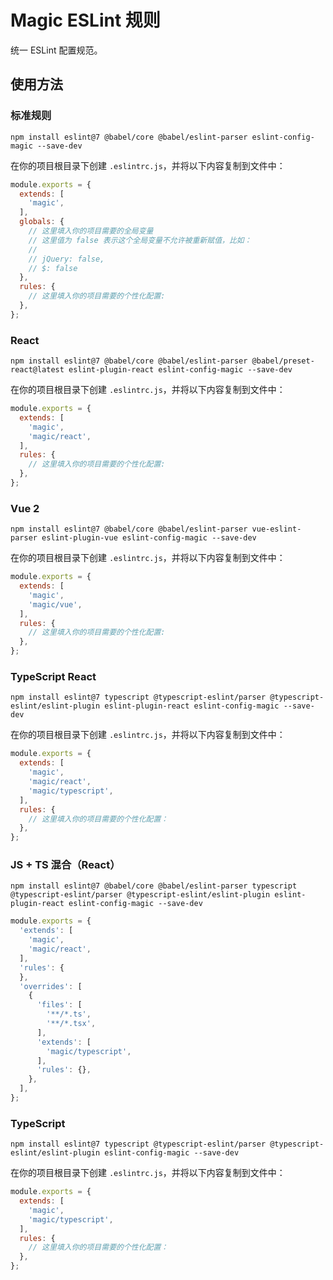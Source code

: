 # Magic ESLint 规则

统一 ESLint 配置规范。

## 使用方法

### 标准规则

```shell
npm install eslint@7 @babel/core @babel/eslint-parser eslint-config-magic --save-dev
```

在你的项目根目录下创建 `.eslintrc.js`，并将以下内容复制到文件中：

```js
module.exports = {
  extends: [
    'magic',
  ],
  globals: {
    // 这里填入你的项目需要的全局变量
    // 这里值为 false 表示这个全局变量不允许被重新赋值，比如：
    //
    // jQuery: false,
    // $: false
  },
  rules: {
    // 这里填入你的项目需要的个性化配置:
  },
};
```

### React

```shell
npm install eslint@7 @babel/core @babel/eslint-parser @babel/preset-react@latest eslint-plugin-react eslint-config-magic --save-dev
```

在你的项目根目录下创建 `.eslintrc.js`，并将以下内容复制到文件中：

```js
module.exports = {
  extends: [
    'magic',
    'magic/react',
  ],
  rules: {
    // 这里填入你的项目需要的个性化配置:
  },
};
```

### Vue 2

```shell
npm install eslint@7 @babel/core @babel/eslint-parser vue-eslint-parser eslint-plugin-vue eslint-config-magic --save-dev
```

在你的项目根目录下创建 `.eslintrc.js`，并将以下内容复制到文件中：

```js
module.exports = {
  extends: [
    'magic',
    'magic/vue',
  ],
  rules: {
    // 这里填入你的项目需要的个性化配置:
  },
};
```

### TypeScript React

```shell
npm install eslint@7 typescript @typescript-eslint/parser @typescript-eslint/eslint-plugin eslint-plugin-react eslint-config-magic --save-dev
```

在你的项目根目录下创建 `.eslintrc.js`，并将以下内容复制到文件中：

```js
module.exports = {
  extends: [
    'magic',
    'magic/react',
    'magic/typescript',
  ],
  rules: {
    // 这里填入你的项目需要的个性化配置：
  },
};
```

### JS + TS 混合（React）

```shell
npm install eslint@7 @babel/core @babel/eslint-parser typescript @typescript-eslint/parser @typescript-eslint/eslint-plugin eslint-plugin-react eslint-config-magic --save-dev
```

```js
module.exports = {
  'extends': [
    'magic',
    'magic/react',
  ],
  'rules': {
  },
  'overrides': [
    {
      'files': [
        '**/*.ts',
        '**/*.tsx',
      ],
      'extends': [
        'magic/typescript',
      ],
      'rules': {},
    },
  ],
};
```

### TypeScript

```shell
npm install eslint@7 typescript @typescript-eslint/parser @typescript-eslint/eslint-plugin eslint-config-magic --save-dev
```

在你的项目根目录下创建 `.eslintrc.js`，并将以下内容复制到文件中：

```js
module.exports = {
  extends: [
    'magic',
    'magic/typescript',
  ],
  rules: {
    // 这里填入你的项目需要的个性化配置：
  },
};
```
